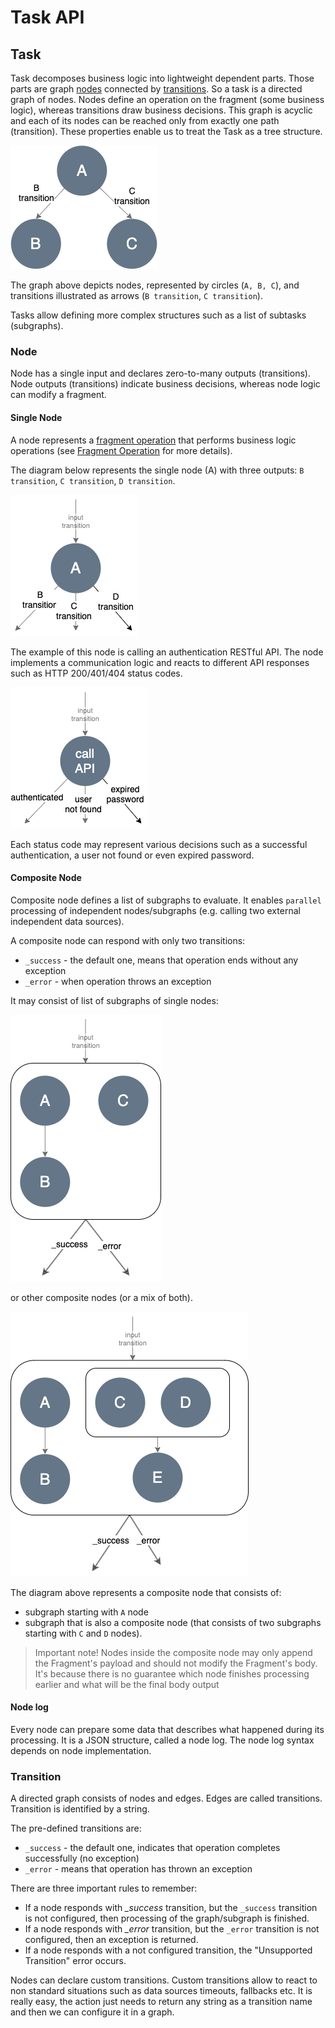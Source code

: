 # Task API

## Task
Task decomposes business logic into lightweight dependent parts. Those parts are graph [nodes](#node) 
connected by [transitions](#transition). So a task is a directed graph of nodes. Nodes define an operation on the 
fragment (some business logic), whereas transitions draw business decisions.
This graph is acyclic and each of its nodes can be reached only from exactly one path (transition). 
These properties enable us to treat the Task as a tree structure.

![Task](assets/images/graph.png)

The graph above depicts nodes, represented by circles (`A, B, C`), and transitions illustrated as 
arrows (`B transition`, `C transition`).

Tasks allow defining more complex structures such as a list of subtasks (subgraphs).

### Node
Node has a single input and declares zero-to-many outputs (transitions). Node outputs (transitions) 
indicate business decisions, whereas node logic can modify a fragment.

#### Single Node
A node represents a [fragment operation](https://github.com/Knotx/knotx-fragments/tree/master/api#fragment-operation) 
that performs business logic operations (see [Fragment Operation](https://github.com/Knotx/knotx-fragments/tree/master/api#fragment-operation) for more details).

The diagram below represents the single node (A) with three outputs: `B transition`, `C transition`, 
`D transition`.

![Single node](assets/images/single-node.png)

The example of this node is calling an authentication RESTful API. The node implements a communication 
logic and reacts to different API responses such as  HTTP 200/401/404 status codes.

![Single node example](assets/images/single-node-example.png)

Each status code may represent various decisions such as a successful authentication, a user not 
found or even expired password.

#### Composite Node
Composite node defines a list of subgraphs to evaluate. It enables `parallel` processing of independent 
nodes/subgraphs (e.g. calling two external independent data sources).

A composite node can respond with only two transitions:
- `_success` - the default one, means that operation ends without any exception
- `_error` - when operation throws an exception

It may consist of list of subgraphs of single nodes:

![Composite node](assets/images/composite.png)

or other composite nodes (or a mix of both).

![Nested composite nodes](assets/images/nested-composite.png)

The diagram above represents a composite node that consists of: 
- subgraph starting with `A` node
- subgraph that is also a composite node (that consists of two subgraphs starting with `C` and `D` nodes).
  
> Important note!
> Nodes inside the composite node may only append the Fragment's payload and should not modify 
> the Fragment's body. 
> It's because there is no guarantee which node finishes processing earlier and what will be the final body output

#### Node log
Every node can prepare some data that describes what happened during its processing. It is a JSON 
structure, called a node log. The node log syntax depends on node implementation.

### Transition
A directed graph consists of nodes and edges. Edges are called transitions. Transition is identified by a string. 

The pre-defined transitions are:
- `_success` - the default one, indicates that operation completes successfully (no exception)
- `_error` - means that operation has thrown an exception

There are three important rules to remember:
- If a node responds with *_success* transition, but the `_success` transition is not configured, then 
processing of the graph/subgraph is finished.
- If a node responds with *_error* transition, but the `_error` transition is not configured, then an 
exception is returned.
- If a node responds with a not configured transition, the "Unsupported Transition" error occurs.

Nodes can declare custom transitions. Custom transitions allow to react to non standard situations 
such as data sources timeouts, fallbacks etc. It is really easy, the action just needs to return any 
string as a transition name and then we can configure it in a graph.
